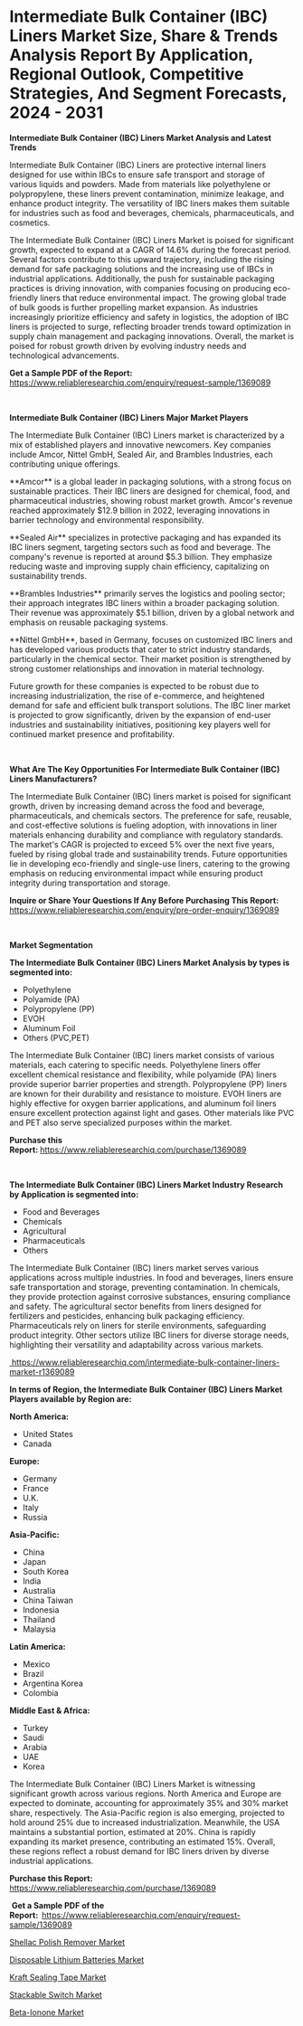 <p><h1>Intermediate Bulk Container (IBC) Liners Market Size, Share & Trends Analysis Report By Application, Regional Outlook, Competitive Strategies, And Segment Forecasts, 2024 - 2031</h1></p><p><strong>Intermediate Bulk Container (IBC) Liners Market Analysis and Latest Trends</strong></p>
<p><p>Intermediate Bulk Container (IBC) Liners are protective internal liners designed for use within IBCs to ensure safe transport and storage of various liquids and powders. Made from materials like polyethylene or polypropylene, these liners prevent contamination, minimize leakage, and enhance product integrity. The versatility of IBC liners makes them suitable for industries such as food and beverages, chemicals, pharmaceuticals, and cosmetics.</p><p>The Intermediate Bulk Container (IBC) Liners Market is poised for significant growth, expected to expand at a CAGR of 14.6% during the forecast period. Several factors contribute to this upward trajectory, including the rising demand for safe packaging solutions and the increasing use of IBCs in industrial applications. Additionally, the push for sustainable packaging practices is driving innovation, with companies focusing on producing eco-friendly liners that reduce environmental impact. The growing global trade of bulk goods is further propelling market expansion. As industries increasingly prioritize efficiency and safety in logistics, the adoption of IBC liners is projected to surge, reflecting broader trends toward optimization in supply chain management and packaging innovations. Overall, the market is poised for robust growth driven by evolving industry needs and technological advancements.</p></p>
<p><strong>Get a Sample PDF of the Report:&nbsp;</strong> <a href="https://www.reliableresearchiq.com/enquiry/request-sample/1369089?utm_campaign=103&utm_medium=2&utm_source=Github&utm_content=ia&utm_term=26122024&utm_id=intermediate-bulk-container-ibc-liners">https://www.reliableresearchiq.com/enquiry/request-sample/1369089</a></p>
<p>&nbsp;</p>
<p><strong>Intermediate Bulk Container (IBC) Liners Major Market Players</strong></p>
<p><p>The Intermediate Bulk Container (IBC) Liners market is characterized by a mix of established players and innovative newcomers. Key companies include Amcor, Nittel GmbH, Sealed Air, and Brambles Industries, each contributing unique offerings.</p><p>**Amcor** is a global leader in packaging solutions, with a strong focus on sustainable practices. Their IBC liners are designed for chemical, food, and pharmaceutical industries, showing robust market growth. Amcor's revenue reached approximately $12.9 billion in 2022, leveraging innovations in barrier technology and environmental responsibility.</p><p>**Sealed Air** specializes in protective packaging and has expanded its IBC liners segment, targeting sectors such as food and beverage. The company's revenue is reported at around $5.3 billion. They emphasize reducing waste and improving supply chain efficiency, capitalizing on sustainability trends.</p><p>**Brambles Industries** primarily serves the logistics and pooling sector; their approach integrates IBC liners within a broader packaging solution. Their revenue was approximately $5.1 billion, driven by a global network and emphasis on reusable packaging systems.</p><p>**Nittel GmbH**, based in Germany, focuses on customized IBC liners and has developed various products that cater to strict industry standards, particularly in the chemical sector. Their market position is strengthened by strong customer relationships and innovation in material technology.</p><p>Future growth for these companies is expected to be robust due to increasing industrialization, the rise of e-commerce, and heightened demand for safe and efficient bulk transport solutions. The IBC liner market is projected to grow significantly, driven by the expansion of end-user industries and sustainability initiatives, positioning key players well for continued market presence and profitability.</p></p>
<p>&nbsp;</p>
<p><strong>What Are The Key Opportunities For Intermediate Bulk Container (IBC) Liners Manufacturers?</strong></p>
<p><p>The Intermediate Bulk Container (IBC) liners market is poised for significant growth, driven by increasing demand across the food and beverage, pharmaceuticals, and chemicals sectors. The preference for safe, reusable, and cost-effective solutions is fueling adoption, with innovations in liner materials enhancing durability and compliance with regulatory standards. The market's CAGR is projected to exceed 5% over the next five years, fueled by rising global trade and sustainability trends. Future opportunities lie in developing eco-friendly and single-use liners, catering to the growing emphasis on reducing environmental impact while ensuring product integrity during transportation and storage.</p></p>
<p><strong>Inquire or Share Your Questions If Any Before Purchasing This Report:</strong> <a href="https://www.reliableresearchiq.com/enquiry/pre-order-enquiry/1369089?utm_campaign=103&utm_medium=2&utm_source=Github&utm_content=ia&utm_term=26122024&utm_id=intermediate-bulk-container-ibc-liners">https://www.reliableresearchiq.com/enquiry/pre-order-enquiry/1369089</a></p>
<p>&nbsp;</p>
<p><strong>Market Segmentation</strong></p>
<p><strong>The Intermediate Bulk Container (IBC) Liners Market Analysis by types is segmented into:</strong></p>
<p><ul><li>Polyethylene</li><li>Polyamide (PA)</li><li>Polypropylene (PP)</li><li>EVOH</li><li>Aluminum Foil</li><li>Others (PVC,PET)</li></ul></p>
<p><p>The Intermediate Bulk Container (IBC) liners market consists of various materials, each catering to specific needs. Polyethylene liners offer excellent chemical resistance and flexibility, while polyamide (PA) liners provide superior barrier properties and strength. Polypropylene (PP) liners are known for their durability and resistance to moisture. EVOH liners are highly effective for oxygen barrier applications, and aluminum foil liners ensure excellent protection against light and gases. Other materials like PVC and PET also serve specialized purposes within the market.</p></p>
<p><strong>Purchase this Report:&nbsp;</strong><a href="https://www.reliableresearchiq.com/purchase/1369089?utm_campaign=103&utm_medium=2&utm_source=Github&utm_content=ia&utm_term=26122024&utm_id=intermediate-bulk-container-ibc-liners">https://www.reliableresearchiq.com/purchase/1369089</a></p>
<p>&nbsp;</p>
<p><strong>The Intermediate Bulk Container (IBC) Liners Market Industry Research by Application is segmented into:</strong></p>
<p><ul><li>Food and Beverages</li><li>Chemicals</li><li>Agricultural</li><li>Pharmaceuticals</li><li>Others</li></ul></p>
<p><p>The Intermediate Bulk Container (IBC) liners market serves various applications across multiple industries. In food and beverages, liners ensure safe transportation and storage, preventing contamination. In chemicals, they provide protection against corrosive substances, ensuring compliance and safety. The agricultural sector benefits from liners designed for fertilizers and pesticides, enhancing bulk packaging efficiency. Pharmaceuticals rely on liners for sterile environments, safeguarding product integrity. Other sectors utilize IBC liners for diverse storage needs, highlighting their versatility and adaptability across various markets.</p></p>
<p><a href="https://www.reliableresearchiq.com/intermediate-bulk-container-liners-market-r1369089?utm_campaign=103&utm_medium=2&utm_source=Github&utm_content=ia&utm_term=26122024&utm_id=intermediate-bulk-container-ibc-liners">&nbsp;https://www.reliableresearchiq.com/intermediate-bulk-container-liners-market-r1369089</a></p>
<p><strong>In terms of Region, the Intermediate Bulk Container (IBC) Liners Market Players available by Region are:</strong></p>
<p>
    <p> <strong> North America: </strong>
        <ul>
            <li>United States</li>
            <li>Canada</li>
        </ul>
        </p> 
    <p> <strong> Europe: </strong>
        <ul>
            <li>Germany</li>
            <li>France</li>
            <li>U.K.</li>
            <li>Italy</li>
            <li>Russia</li>
        </ul>
        </p> 
    <p> <strong> Asia-Pacific: </strong>
        <ul>
            <li>China</li>
            <li>Japan</li>
            <li>South Korea</li>
            <li>India</li>
            <li>Australia</li>
            <li>China Taiwan</li>
            <li>Indonesia</li>
            <li>Thailand</li>
            <li>Malaysia</li>
        </ul>
        </p> 
    <p> <strong> Latin America: </strong>
        <ul>
            <li>Mexico</li>
            <li>Brazil</li>
            <li>Argentina Korea</li>
            <li>Colombia</li>
        </ul>
        </p> 
    <p> <strong> Middle East & Africa: </strong>
        <ul>
            <li>Turkey</li>
            <li>Saudi</li>
            <li>Arabia</li>
            <li>UAE</li>
            <li>Korea</li>
        </ul>
    </p>
    </p>
<p><p>The Intermediate Bulk Container (IBC) Liners Market is witnessing significant growth across various regions. North America and Europe are expected to dominate, accounting for approximately 35% and 30% market share, respectively. The Asia-Pacific region is also emerging, projected to hold around 25% due to increased industrialization. Meanwhile, the USA maintains a substantial portion, estimated at 20%. China is rapidly expanding its market presence, contributing an estimated 15%. Overall, these regions reflect a robust demand for IBC liners driven by diverse industrial applications.</p></p>
<p><strong>Purchase this Report: </strong><a href="https://www.reliableresearchiq.com/purchase/1369089?utm_campaign=103&utm_medium=2&utm_source=Github&utm_content=ia&utm_term=26122024&utm_id=intermediate-bulk-container-ibc-liners">https://www.reliableresearchiq.com/purchase/1369089</a></p>
<p>&nbsp;<strong>Get a Sample PDF of the Report:&nbsp;&nbsp;</strong><a href="https://www.reliableresearchiq.com/enquiry/request-sample/1369089?utm_campaign=103&utm_medium=2&utm_source=Github&utm_content=ia&utm_term=26122024&utm_id=intermediate-bulk-container-ibc-liners">https://www.reliableresearchiq.com/enquiry/request-sample/1369089</a></p>
<p><strong></strong></p>
<p><p><a href="https://www.linkedin.com/pulse/shellac-polish-remover-market-share-analysis-72-cagr-lehyf?utm_campaign=103&utm_medium=2&utm_source=Github&utm_content=ia&utm_term=26122024&utm_id=intermediate-bulk-container-ibc-liners">Shellac Polish Remover Market</a></p><p><a href="https://www.linkedin.com/pulse/comprehensive-review-disposable-lithium-batteries-market-size-lm0oe?utm_campaign=103&utm_medium=2&utm_source=Github&utm_content=ia&utm_term=26122024&utm_id=intermediate-bulk-container-ibc-liners">Disposable Lithium Batteries Market</a></p><p><a href="https://www.linkedin.com/pulse/c-glance-reports-anmec?utm_campaign=103&utm_medium=2&utm_source=Github&utm_content=ia&utm_term=26122024&utm_id=intermediate-bulk-container-ibc-liners">Kraft Sealing Tape Market</a></p><p><a href="https://github.com/chungwimbu4/Market-Research-Report-List-1/blob/main/stackable-switch-market.md?utm_campaign=103&utm_medium=2&utm_source=Github&utm_content=ia&utm_term=26122024&utm_id=intermediate-bulk-container-ibc-liners">Stackable Switch Market</a></p><p><a href="https://github.com/bolalfredia7777/Market-Research-Report-List-1/blob/main/beta-ionone-market.md?utm_campaign=103&utm_medium=2&utm_source=Github&utm_content=ia&utm_term=26122024&utm_id=intermediate-bulk-container-ibc-liners">Beta-Ionone Market</a></p></p>